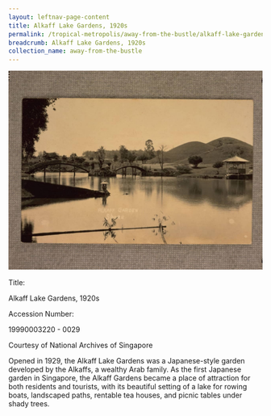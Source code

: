 ```yaml
---
layout: leftnav-page-content
title: Alkaff Lake Gardens, 1920s
permalink: /tropical-metropolis/away-from-the-bustle/alkaff-lake-gardens-1920s/
breadcrumb: Alkaff Lake Gardens, 1920s
collection_name: away-from-the-bustle
---
```


![Alkaff Lake Gardens, 1920s](/images/Sub3-7-Alkaff-Garden.jpg)
<div class="custom-caption style-two">
<div><p>Title:</p><p>Alkaff Lake Gardens, 1920s</p></div>
<div><p>Accession Number:</p><p>19990003220 - 0029</p></div>
<div>Courtesy of National Archives of Singapore</div>
</div>


Opened in 1929, the Alkaff Lake Gardens was a Japanese-style garden developed by the Alkaffs, a wealthy Arab family. As the first Japanese garden in Singapore, the Alkaff Gardens became a place of attraction for both residents and tourists, with its beautiful setting of a lake for rowing boats, landscaped paths, rentable tea houses, and picnic tables under shady trees.


